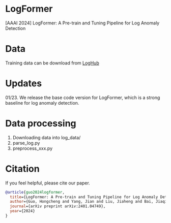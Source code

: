 # LogFormer
[AAAI 2024] LogFormer: A Pre-train and Tuning Pipeline for Log Anomaly Detection

# Data
Training data can be download from [LogHub](https://github.com/logpai/loghub)


# Updates
01/23. We release the base code version for LogFormer, which is a strong baseline for log anomaly detection.

# Data processing
1. Downloading data into log_data/
2. parse_log.py
3. preprocess_xxx.py


# Citation
If you feel helpful, please cite our paper.

```bibtex
@article{guo2024logformer,
  title={LogFormer: A Pre-train and Tuning Pipeline for Log Anomaly Detection},
  author={Guo, Hongcheng and Yang, Jian and Liu, Jiaheng and Bai, Jiaqi and Wang, Boyang and Li, Zhoujun and Zheng, Tieqiao and Zhang, Bo and Tian, Qi and others},
  journal={arXiv preprint arXiv:2401.04749},
  year={2024}
}
```

